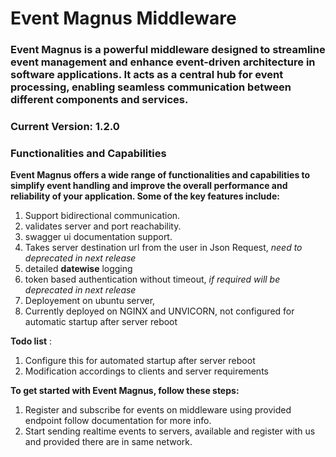 # Event Magnus Middleware


### Event Magnus is a powerful middleware designed to streamline event management and enhance event-driven architecture in software applications. It acts as a central hub for event processing, enabling seamless communication between different components and services.

### **Current Version: 1.2.0**

### Functionalities and Capabilities

**Event Magnus offers a wide range of functionalities and capabilities to simplify event handling and improve the overall performance and reliability of your application. Some of the key features include:**

1. Support bidirectional communication.
2. validates server and port reachability.
3. swagger ui documentation support.
4. Takes server destination url from the user in Json Request, _need to deprecated in next release_
5. detailed **datewise** logging 
6. token based authentication without timeout, _if required will be deprecated in next release_
7. Deployement on ubuntu server,
8. Currently deployed on NGINX and UNVICORN, not configured for automatic startup after server reboot

**Todo list** :

1. Configure this for automated startup after server reboot
2. Modification accordings to clients and server requirements


**To get started with Event Magnus, follow these steps:**

1. Register and subscribe for events on middleware using provided endpoint follow documentation for more info.
2. Start sending realtime events to servers, available and register with us and provided there are in same network. 

